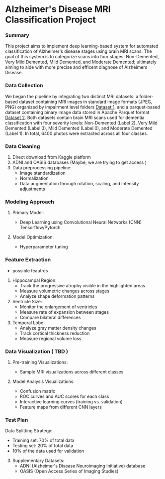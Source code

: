 # Alzheimer's Disease MRI Classification Project

### Summary 

This project aims to implement deep learning-based system for automated classification of Alzheimer's disease stages using brain MRI scans. The goal of this system is to categorize scans into four stages: Non-Demented, Very Mild Demented, Mild Demented, and Moderate Demented; ultimately aiming to aide with more precise and efficent diagnose of Alzheimers Disease.

### Data Collection

We began the pipeline by integrating two distinct MRI datasets: a folder-based dataset containing MRI images in standard image formats (JPEG, PNG) organized by impairment level folders [Dataset 1](https://www.kaggle.com/datasets/lukechugh/best-alzheimer-mri-dataset-99-accuracy/data), and a parquet-based dataset containing binary image data stored in Apache Parquet format [Dataset 2](https://www.kaggle.com/datasets/borhanitrash/alzheimer-mri-disease-classification-dataset/data). Both datasets contain brain MRI scans used for dementia classification with four severity levels: Non-Demented (Label 2), Very Mild Demented (Label 3), Mild Demented (Label 0), and Moderate Demented (Label 1). In total, 6400 photos were extracted across all four classes. 

### Data Cleaning
1. Direct download from Kaggle platform
2. ADNI and OASIS databases (Maybe, we are trying to get access )
3. Data preprocessing pipeline:
   - Image standardization
   - Normalization
   - Data augmentation through rotation, scaling, and intensity adjustments

### Modeling Approach
1. Primary Model:
   - Deep Learning using Convolutional Neural Networks (CNN) Tensorflow/Pytorch 
   
2. Model Optimization:
   - Hyperparameter tuning

### Feature Extraction
- possible feautres
1. Hippocampal Region:
   - Track the progressive atrophy visible in the highlighted areas
   - Measure volumetric changes across stages
   - Analyze shape deformation patterns
2. Ventricle Size:
   - Monitor the enlargement of ventricles   
   - Measure rate of expansion between stages
   - Compare bilateral differences
3. Temporal Lobe:
   - Analyze gray matter density changes
   - Track cortical thickness reduction
   - Measure regional volume loss

### Data Visualization ( TBD )
1. Pre-training Visualizations:
   - Sample MRI visualizations across different classes

2. Model Analysis Visualizations:
   - Confusion matrix
   - ROC curves and AUC scores for each class
   - Interactive learning curves (training vs. validation)
   - Feature maps from different CNN layers

### Test Plan
  Data Splitting Strategy:
   - Training set: 70% of total data
   - Testing set: 20% of total data
   - 10% of the data used for validation

3. Supplementary Datasets:
   - ADNI (Alzheimer's Disease Neuroimaging Initiative) database
   - OASIS (Open Access Series of Imaging Studies)
